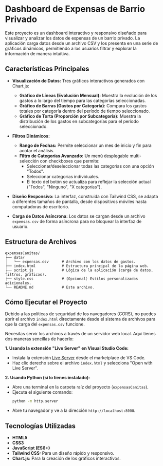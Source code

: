 # Dashboard de Expensas de Barrio Privado

Este proyecto es un dashboard interactivo y responsivo diseñado para visualizar y analizar los datos de expensas de un barrio privado. La aplicación carga datos desde un archivo CSV y los presenta en una serie de gráficos dinámicos, permitiendo a los usuarios filtrar y explorar la información de manera intuitiva.

## Características Principales

- **Visualización de Datos:** Tres gráficos interactivos generados con Chart.js:
  - **Gráfico de Líneas (Evolución Mensual):** Muestra la evolución de los gastos a lo largo del tiempo para las categorías seleccionadas.
  - **Gráfico de Barras (Gastos por Categoría):** Compara los gastos totales por categoría dentro del período de tiempo seleccionado.
  - **Gráfico de Torta (Proporción por Subcategoría):** Muestra la distribución de los gastos en subcategorías para el período seleccionado.

- **Filtros Dinámicos:**
  - **Rango de Fechas:** Permite seleccionar un mes de inicio y fin para acotar el análisis.
  - **Filtro de Categorías Avanzado:** Un menú desplegable multi-selección con checkboxes que permite:
    - Seleccionar/deseleccionar todas las categorías con una opción "Todos".
    - Seleccionar categorías individuales.
    - El texto del botón se actualiza para reflejar la selección actual ("Todos", "Ninguno", "X categorías").

- **Diseño Responsivo:** La interfaz, construida con Tailwind CSS, se adapta a diferentes tamaños de pantalla, desde dispositivos móviles hasta computadoras de escritorio.

- **Carga de Datos Asíncrona:** Los datos se cargan desde un archivo `expensas.csv` de forma asíncrona para no bloquear la interfaz de usuario.

## Estructura de Archivos

```
expensasCanitas/
├── data/
│   └── expensas.csv      # Archivo con los datos de gastos.
├── index.html            # Estructura principal de la página web.
├── script.js             # Lógica de la aplicación (carga de datos, filtros, gráficos).
├── style.css             # (Opcional) Estilos personalizados adicionales.
└── README.md             # Este archivo.
```

## Cómo Ejecutar el Proyecto

Debido a las políticas de seguridad de los navegadores (CORS), no puedes abrir el archivo `index.html` directamente desde el sistema de archivos para que la carga del `expensas.csv` funcione.

Necesitas servir los archivos a través de un servidor web local. Aquí tienes dos maneras sencillas de hacerlo:

**1. Usando la extensión "Live Server" en Visual Studio Code:**
   - Instala la extensión [Live Server](https://marketplace.visualstudio.com/items?itemName=ritwickdey.LiveServer) desde el marketplace de VS Code.
   - Haz clic derecho sobre el archivo `index.html` y selecciona "Open with Live Server".

**2. Usando Python (si lo tienes instalado):**
   - Abre una terminal en la carpeta raíz del proyecto (`expensasCanitas`).
   - Ejecuta el siguiente comando:
     ```bash
     python -m http.server
     ```
   - Abre tu navegador y ve a la dirección `http://localhost:8000`.

## Tecnologías Utilizadas

- **HTML5**
- **CSS3**
- **JavaScript (ES6+)**
- **Tailwind CSS:** Para un diseño rápido y responsivo.
- **Chart.js:** Para la creación de los gráficos interactivos.
